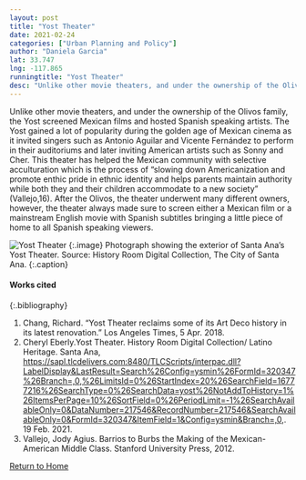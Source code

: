 ```yaml
---
layout: post
title: "Yost Theater"
date: 2021-02-24
categories: ["Urban Planning and Policy"]
author: "Daniela Garcia"
lat: 33.747
lng: -117.865
runningtitle: "Yost Theater"
desc: "Unlike other movie theaters, and under the ownership of the Olivos family, the Yost screened Mexican films and hosted Spanish speaking artists."
---
```

Unlike other movie theaters, and under the ownership of the Olivos family, the Yost screened Mexican films and hosted Spanish speaking artists. The Yost gained a lot of popularity during the golden age of Mexican cinema as it invited singers such as Antonio Aguilar and Vicente Fernández to perform in their auditoriums and later inviting American artists such as Sonny and Cher. This theater has helped the Mexican community with selective acculturation which is the process of “slowing down Americanization and promote enthic pride in ethnic identity and helps parents maintain authority while both they and their children accommodate to a new society” (Vallejo,16). After the Olivos, the theater underwent many different owners, however, the theater always made sure to screen either a Mexican film or a mainstream English movie with Spanish subtitles bringing a little piece of home to all Spanish speaking viewers. 

![Yost Theater](images/“YostTheater_pin3_image3.jpg)
   {:.image} 
Photograph showing the exterior of Santa Ana’s Yost Theater. Source: History Room Digital Collection, The City of Santa Ana. 
   {:.caption} 


#### Works cited

{:.bibliography}
1. Chang, Richard. “Yost Theater reclaims some of its Art Deco history in its latest renovation.” Los Angeles Times, 5 Apr. 2018. 
2. Cheryl Eberly.Yost Theater. History Room Digital Collection/ Latino Heritage. Santa Ana, https://sapl.tlcdelivers.com:8480/TLCScripts/interpac.dll?LabelDisplay&LastResult=Search%26Config=ysmin%26FormId=320347%26Branch=,0,%26LimitsId=0%26StartIndex=20%26SearchField=16777216%26SearchType=0%26SearchData=yost%26NotAddToHistory=1%26ItemsPerPage=10%26SortField=0%26PeriodLimit=-1%26SearchAvailableOnly=0&DataNumber=217546&RecordNumber=217546&SearchAvailableOnly=0&FormId=320347&ItemField=1&Config=ysmin&Branch=,0,. 19 Feb. 2021. 
3. Vallejo, Jody Agius. Barrios to Burbs the Making of the Mexican-American Middle Class. Stanford University Press, 2012. 

[Return to Home](https://uclachicanxstudies.github.io/BarrioSuburbanisms/)
